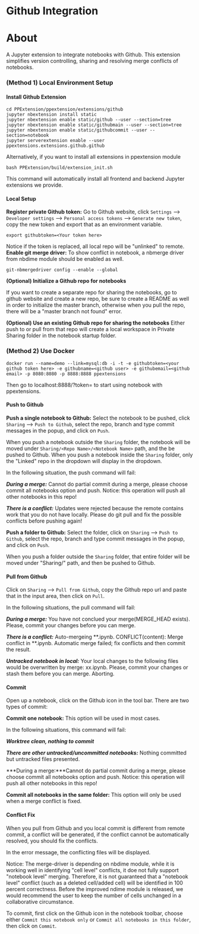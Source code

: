 # Github Integration

# About
A Jupyter extension to integrate notebooks with Github. This extension simplifies version controlling, sharing and resolving merge conflicts of notebooks.

### (Method 1) Local Environment Setup

#### Install Github Extension

~~~
cd PPExtension/ppextension/extensions/github
jupyter nbextension install static
jupyter nbextension enable static/github --user --section=tree
jupyter nbextension enable static/githubmain --user --section=tree
jupyter nbextension enable static/githubcommit --user --section=notebook
jupyter serverextension enable --user ppextensions.extensions.github.github
~~~

Alternatively, if you want to install all extensions in ppextension module
~~~
bash PPExtension/build/extension_init.sh
~~~

This command will automatically install all frontend and backend Jupyter extensions we provide.

#### Local Setup

**Register private Github token:** Go to Github website, click `Settings` --> `Developer settings` --> `Personal access tokens` --> `Generate new token`, copy the new token and export that as an environment variable.
~~~
export githubtoken=<Your token here>
~~~

Notice if the token is replaced, all local repo will be "unlinked" to remote. 
**Enable git merge driver:**
To show conflict in notebook, a nbmerge driver from nbdime module should be enabled as well.
~~~
git-nbmergedriver config --enable --global
~~~

**(Optional) Initialize a Github repo for notebooks**

If you want to create a separate repo for sharing the notebooks, go to github website and create a new repo, be sure to create a README as well in order to initialize the master branch, otherwise when you pull the repo, there will be a "master branch not found" error. 

**(Optional) Use an existing Github repo for sharing the notebooks**
Either push to or pull from that repo will create a local workspace in Private Sharing folder in the notebook startup folder.

### (Method 2) Use Docker
~~~
docker run --name=demo --link=mysql:db -i -t -e githubtoken=<your github token here> -e githubname=<github user> -e githubemail=<github email> -p 8080:8080 -p 8888:8888 ppextensions

~~~

Then go to localhost:8888/?token=<jupyter notebook token printed in the command line> to start using notebook with ppextensions.

#### Push to Github

**Push a single notebook to Github:** Select the notebook to be pushed, click `Sharing` --> `Push to Github`, select the repo, branch and type commit messages in the popup, and click on `Push`.

When you push a notebook outside the `Sharing` folder, the notebook will be moved under `Sharing/<Repo Name>/<Notebook Name>` path, and the be pushed to Github.
When you push a notebook inside the `Sharing` folder, only the "Linked" repo in the dropdown will display in the dropdown.

In the following situation, the push command will fail: 

***During a merge:*** Cannot do partial commit during a merge, please choose commit all notebooks option and push. Notice: this operation will push all other notebooks in this repo!

***There is a conflict:*** Updates were rejected because the remote contains work that you do not have locally. Please do git pull and fix the possible conflicts before pushing again!

**Push a folder to Github:** Select the folder, click on `Sharing` --> `Push to Github`, select the repo, branch and type commit messages in the popup, and click on `Push`. 

When you push a folder outside the `Sharing` folder, that entire folder will be moved under "Sharing/<Repo Name>" path, and then be pushed to Github.


#### Pull from Github

Click on `Sharing` --> `Pull from Github`, copy the Github repo url and paste that in the input area, then click on `Pull`. 

In the following situations, the pull command will fail:

***During a merge:*** You have not conclued your merge(MERGE_HEAD exists). Please, commit your changes before you can merge.

***There is a conflict:*** Auto-mergeing **.ipynb. CONFLICT(content): Merge conflict in **.ipynb. Automatic merge failed; fix conflicts and then commit the result.

***Untracked notebook in local:*** Your local changes to the following files would be overwritten by merge: xx.ipynb. Please, commit your changes or stash them before you can merge. Aborting.

#### Commit

Open up a notebook, click on the Github icon in the tool bar. There are two types of commit:

**Commit one notebook:** This option will be used in most cases. 

In the following situations, this command will fail:

***Worktree clean, nothing to commit***

***There are other untracked/uncommitted notebooks:*** Nothing committed but untracked files presented. 

***During a merge:***Cannot do partial commit during a merge, please choose commit all notebooks option and push. Notice: this operation will push all other notebooks in this repo!

**Commit all notebooks in the same folder:** This option will only be used when a merge conflict is fixed. 


#### Conflict Fix

When you pull from Github and you local commit is different from remote commit, a conflict will be generated, if the conflict cannot be automatically resolved, you should fix the conflicts.

In the error message, the conflicting files will be displayed. 

Notice: The merge-driver is depending on nbdime module,  while it is working well in identifying "cell level" conflicts, it doe not fully support "notebook level" merging. Therefore, it is not guaranteed that a "notebook level" conflict (such as a deleted cell/added cell) will be identified in 100 percent correctness. Before the improved ndime module is released, we would recommend the user to keep the number of cells unchanged in a collaborative circumstance. 

To commit, first click on the Github icon in the notebook toolbar, choose either `Commit this notebook only` or `Commit all notebooks in this folder`, then click on `Commit`. 